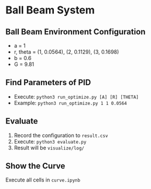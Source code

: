 # Ball Beam System

## Ball Beam Environment Configuration

- a = 1
- r, theta = (1, 0.0564), (2, 0.1129), (3, 0.1698)
- b = 0.6
- G = 9.81

## Find Parameters of PID

- Execute: `python3 run_optimize.py [A] [R] [THETA]`
- Example: `python3 run_optimize.py 1 1 0.0564`

## Evaluate

1. Record the configuration to `result.csv`
2. Execute: `python3 evaluate.py`
3. Result will be `visualize/log/`

## Show the Curve

Execute all cells in `curve.ipynb`
